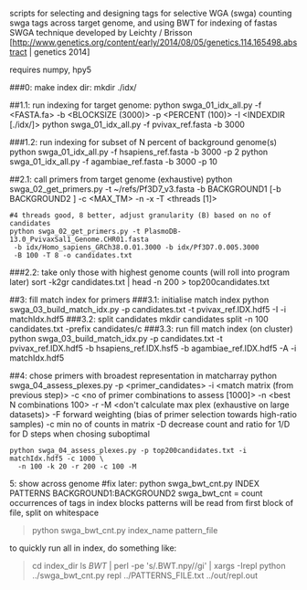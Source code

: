 scripts for selecting and designing tags for selective WGA (swga)
counting swga tags across target genome, and using BWT for indexing of fastas
SWGA technique developed by Leichty / Brisson [http://www.genetics.org/content/early/2014/08/05/genetics.114.165498.abstract | genetics 2014]


requires numpy, hpy5

###0: make index dir:
	mkdir ./idx/

##1.1: run indexing for target genome:
  	python swga_01_idx_all.py -f <FASTA.fa> -b <BLOCKSIZE (3000)> -p <PERCENT (100)> -I <INDEXDIR [./idx/]>
  	python swga_01_idx_all.py -f pvivax_ref.fasta -b 3000

###1.2: run indexing for subset of N percent of background genome(s)
  	python swga_01_idx_all.py -f hsapiens_ref.fasta -b 3000 -p 2
  	python swga_01_idx_all.py -f agambiae_ref.fasta -b 3000 -p 10

##2.1: call primers from target genome (exhaustive)
  	python swga_02_get_primers.py -t ~/refs/Pf3D7_v3.fasta  -b BACKGROUND1 [-b BACKGROUND2 ] 
     	 -c <MAX_TM> -n <primer min length> -x <primer max length>
	 -T <threads [1]>
	 
  	#4 threads good, 8 better, adjust granularity (B) based on no of candidates
  	python swga_02_get_primers.py -t PlasmoDB-13.0_PvivaxSal1_Genome.CHR01.fasta
	 -b idx/Homo_sapiens_GRCh38.0.01.3000 -b idx/Pf3D7.0.005.3000
  	 -B 100 -T 8 -o candidates.txt

###2.2: take only those with highest genome counts (will roll into program later)
	sort -k2gr candidates.txt | head -n 200 > top200candidates.txt

##3: fill match index for primers
###3.1: initialise match index
  	python swga_03_build_match_idx.py -p candidates.txt
    	 -t pvivax_ref.IDX.hdf5 -I -i matchIdx.hdf5
###3.2: split candidates
    	mkdir candidates
    	split -n 100 candidates.txt -prefix candidates/c
###3.3: run fill match index (on cluster)
  	python swga_03_build_match_idx.py -p candidates.txt
    	  -t pvivax_ref.IDX.hdf5  -b hsapiens_ref.IDX.hsf5 -b agambiae_ref.IDX.hdf5
    	  -A -i matchIdx.hdf5
   
##4: chose primers with broadest representation in matcharray
  	python swga_04_assess_plexes.py -p <primer_candidates> -i <match matrix (from previous step)>
  	  -c <no of primer combinations to assess [1000]>
  	  -n <best N combinations 100> -r <min ratio target:background> 
  	  -M <don't calculate max plex (exhaustive on large datasets)>
	  -F forward weighting (bias of primer selection towards high-ratio samples) 
	  -c min no of counts in matrix 
	  -D decrease count and ratio for 1/D for D steps when chosing suboptimal
   
	python swga_04_assess_plexes.py -p top200candidates.txt -i matchIdx.hdf5 -c 1000 \
  	  -n 100 -k 20 -r 200 -c 100 -M 




5: show across genome
#fix later:
python swga_bwt_cnt.py INDEX PATTERNS BACKGROUND1:BACKGROUND2
swga_bwt_cnt = count occurrences of tags in index blocks
patterns will be read from first block of file, split on whitespace
> python swga_bwt_cnt.py index_name pattern_file

to quickly run all in index, do something like:
> cd index_dir
> ls *BWT* | perl -pe 's/\.BWT\.npy//gi' | xargs -Irepl python ../swga_bwt_cnt.py repl ../PATTERNS_FILE.txt ../out/repl.out


